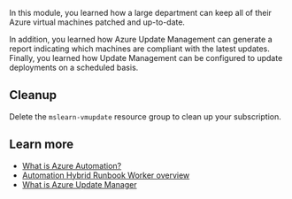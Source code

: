 In this module, you learned how a large department can keep all of their Azure virtual machines patched and up-to-date. 

In addition, you learned how Azure Update Management can generate a report indicating which machines are compliant with the latest updates. Finally, you learned how Update Management can be configured to update deployments on a scheduled basis.

## Cleanup

Delete the `mslearn-vmupdate` resource group to clean up your subscription.

## Learn more

- [What is Azure Automation?](/azure/automation/automation-intro)
- [Automation Hybrid Runbook Worker overview](/azure/automation/automation-hybrid-runbook-worker)
- [What is Azure Update Manager](/azure/update-manager/overview)